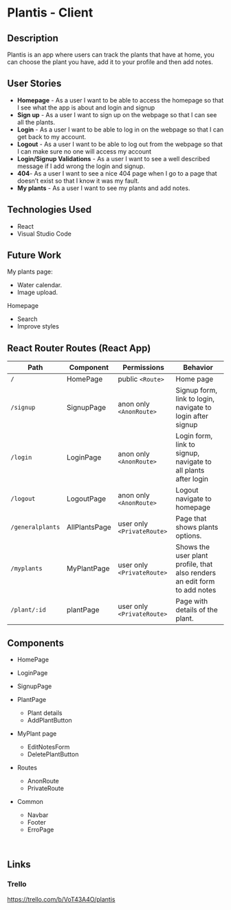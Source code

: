 # Plantis - Client

## Description
Plantis is an app where users can track the plants that have at home, you can choose the plant you have, add it to your profile and then add notes.
 
## User Stories
 
- **Homepage** - As a user I want to be able to access the homepage so that I see what the app is about and login and signup
- **Sign up** - As a user I want to sign up on the webpage so that I can see all the plants.
- **Login** - As a user I want to be able to log in on the webpage so that I can get back to my
account.
- **Logout** - As a user I want to be able to log out from the webpage so that I can make sure no one will access my account
- **Login/Signup Validations** - As a user I want to see a well described message if I add wrong the login and signup.
- **404**- As a user I want to see a nice 404 page when I go to a page that doesn’t exist so that I know it was my fault.
- **My plants** - As a user I want to see my plants and add notes.
 
## Technologies Used
- React
- Visual Studio Code

## Future Work
 
My plants page:
- Water calendar.
- Image upload.
 
Homepage
- Search
- Improve styles


## React Router Routes (React App)
| Path                      | Component            | Permissions                 | Behavior                                                                             |
| ------------------------- | -------------------- | --------------------------- | ------------------------------------------------------------------------------------ |
| `/`                       | HomePage             | public `<Route>`            | Home page                                                                            |
| `/signup`                 | SignupPage           | anon only  `<AnonRoute>`    | Signup form, link to login, navigate to login after signup                        |
| `/login`                  | LoginPage            | anon only `<AnonRoute>`     | Login form, link to signup, navigate to all plants after login                        |
| `/logout`                 | LogoutPage           | anon only `<AnonRoute>`     | Logout navigate to homepage                                              |
| `/generalplants`          | AllPlantsPage        | user only `<PrivateRoute>`  | Page that shows  plants options.                                                     |
| `/myplants`                | MyPlantPage          | user only  `<PrivateRoute>` | Shows the user plant profile, that also renders an edit form to add notes    |
| `/plant/:id`               | plantPage       | user only `<PrivateRoute>`  | Page with details of the plant.                                  |

                                         


## Components

- HomePage
 
- LoginPage

- SignupPage

- PlantPage
  * Plant details
  * AddPlantButton
 
- MyPlant page
  * EditNotesForm
  * DeletePlantButton
  

- Routes
  * AnonRoute
  * PrivateRoute

- Common
  * Navbar
  * Footer
  * ErroPage

  
<br>
  
  ## Links
 
### Trello

https://trello.com/b/VoT43A4O/plantis
 





